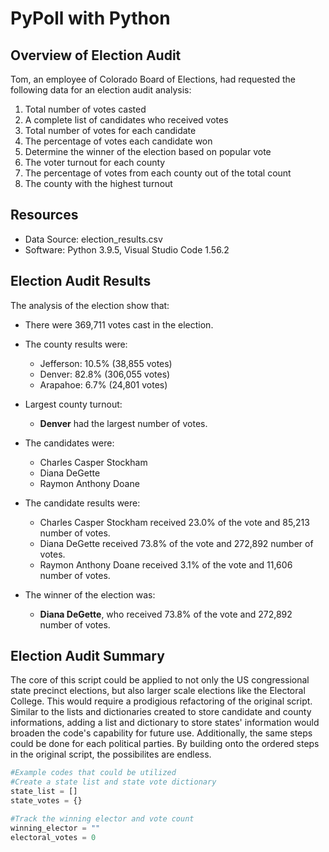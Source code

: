 # PyPoll with Python

## Overview of Election Audit
Tom, an employee of Colorado Board of Elections, had requested the following data for an election audit analysis:
1. Total number of votes casted
2. A complete list of candidates who received votes
3. Total number of votes for each candidate
4. The percentage of votes each candidate won
5. Determine the winner  of the election based on popular vote
6. The voter turnout for each county
7. The percentage of votes from each county out of the total count
8. The county with the highest turnout


## Resources
- Data Source: election_results.csv
- Software: Python 3.9.5, Visual Studio Code 1.56.2

## Election Audit Results
The analysis of the election show that:
- There were 369,711 votes cast in the election.

- The county results were:
   - Jefferson: 10.5% (38,855 votes)
   - Denver: 82.8% (306,055 votes)
   - Arapahoe: 6.7% (24,801 votes)

- Largest county turnout:
   - **Denver** had the largest number of votes. 

* The candidates were:
   * Charles Casper Stockham
   * Diana DeGette
   * Raymon Anthony Doane
   
* The candidate results were:
   * Charles Casper Stockham received 23.0% of the vote and 85,213 number of votes.
   * Diana DeGette received 73.8% of the vote and 272,892 number of votes.
   * Raymon Anthony Doane received 3.1% of the vote and 11,606 number of votes.

* The winner of the election was: 
   * **Diana DeGette**, who received 73.8% of the vote and 272,892 number of votes.


## Election Audit Summary
The core of this script could be applied to not only the US congressional state precinct elections, but also larger scale elections like the Electoral College.  This would require a prodigious refactoring of the original script.  Similar to the lists and dictionaries created to store candidate and county informations, adding a list and dictionary to store states' information would broaden the code's capability for future use.  Additionally, the same steps could be done for each political parties.  By building onto the ordered steps in the original script, the possibilites are endless.

```Python
#Example codes that could be utilized
#Create a state list and state vote dictionary
state_list = []
state_votes = {}

#Track the winning elector and vote count
winning_elector = ""
electoral_votes = 0
```
